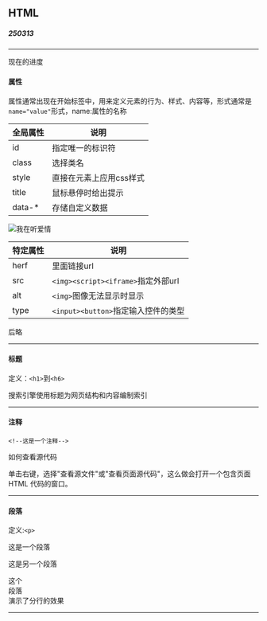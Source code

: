 ## HTML

##### 250313
<hr>

<a herf="https://www.runoob.com/html/html-formatting.html">现在的进度</a>

#### 属性

属性通常出现在开始标签中，用来定义元素的行为、样式、内容等，形式通常是`name="value"`形式，name:属性的名称

|全局属性|说明|
|----|-----|
|id|指定唯一的标识符|
|class|选择类名|
|style|直接在元素上应用css样式|
|title|鼠标悬停时给出提示|
|data-*|存储自定义数据|

<img src=“” alt="我在听爱情"/>

|特定属性|说明|
|------|---------|
|herf|<a><link>里面链接url|
|src|`<img><script><iframe>`指定外部url|
|alt|`<img>`图像无法显示时显示|
|type|`<input><button>`指定输入控件的类型|

后略
<hr>

#### 标题

定义：`<h1>`到`<h6>`

搜索引擎使用标题为网页结构和内容编制索引

<hr>

#### 注释
`<!--这是一个注释-->`
<!--
传说中
真爱不休
只要人们在此停留
说天长
说地久
太荒谬
转眼间消失在桥头
-->
如何查看源代码

单击右键，选择"查看源文件"或"查看页面源代码"，这么做会打开一个包含页面 HTML 代码的窗口。

<hr>

#### 段落

定义:`<p>`

<p>这是一个段落 </p>

<p>这是另一个段落</p>

<p>这个<br>段落<br>演示了分行的效果</p>
<hr>
